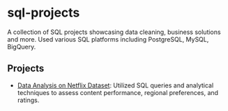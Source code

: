 # sql-projects
A collection of SQL projects showcasing data cleaning, business solutions and more. Used various SQL platforms including PostgreSQL, MySQL, BigQuery.

## Projects
- [Data Analysis on Netflix Dataset](AdventureWorks/README.md): Utilized SQL queries and analytical techniques to assess content performance, regional preferences, and ratings.
